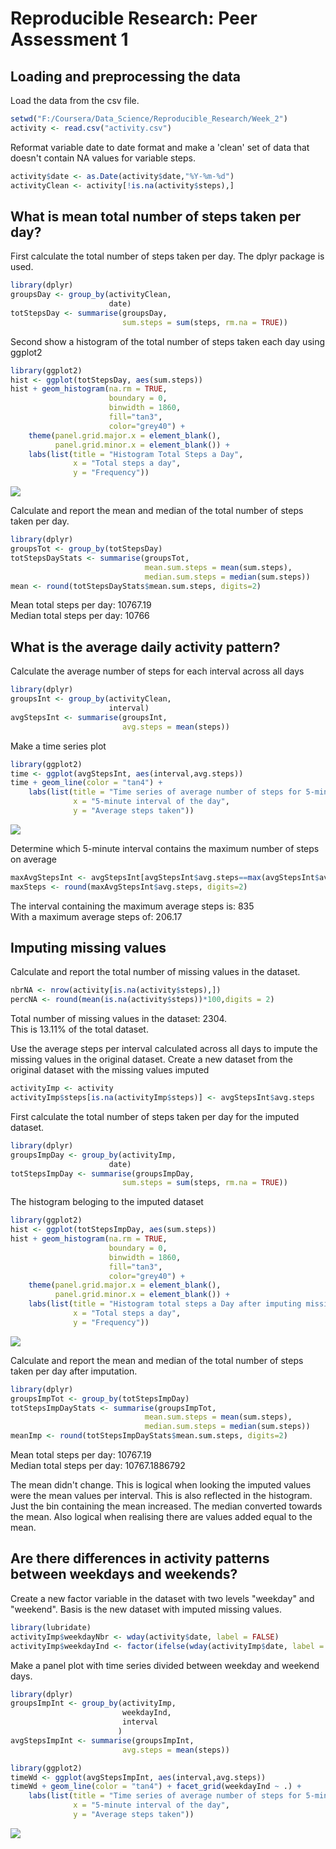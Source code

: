 # Reproducible Research: Peer Assessment 1


## Loading and preprocessing the data

Load the data from the csv file.

```r
setwd("F:/Coursera/Data_Science/Reproducible_Research/Week_2")
activity <- read.csv("activity.csv")
```
Reformat variable date to date format and make a 'clean' set of data that doesn't contain NA values for variable steps.

```r
activity$date <- as.Date(activity$date,"%Y-%m-%d")
activityClean <- activity[!is.na(activity$steps),]
```

## What is mean total number of steps taken per day?

First calculate the total number of steps taken per day. The dplyr package is used.

```r
library(dplyr)
groupsDay <- group_by(activityClean, 
                      date)
totStepsDay <- summarise(groupsDay, 
                         sum.steps = sum(steps, rm.na = TRUE))
```

Second show a histogram of the total number of steps taken each day using ggplot2

```r
library(ggplot2)
hist <- ggplot(totStepsDay, aes(sum.steps))
hist + geom_histogram(na.rm = TRUE,
                      boundary = 0, 
                      binwidth = 1860, 
                      fill="tan3", 
                      color="grey40") +
    theme(panel.grid.major.x = element_blank(),
          panel.grid.minor.x = element_blank()) +
    labs(list(title = "Histogram Total Steps a Day", 
              x = "Total steps a day",
              y = "Frequency"))
```

![](PA1_template_files/figure-html/hist_totals-1.png)<!-- -->

Calculate and report the mean and median of the total number of steps taken per day.

```r
library(dplyr)
groupsTot <- group_by(totStepsDay)
totStepsDayStats <- summarise(groupsTot, 
                              mean.sum.steps = mean(sum.steps), 
                              median.sum.steps = median(sum.steps))
mean <- round(totStepsDayStats$mean.sum.steps, digits=2)
```

Mean total steps per day: 10767.19  
Median total steps per day: 10766

## What is the average daily activity pattern?

Calculate the average number of steps for each interval across all days

```r
library(dplyr)
groupsInt <- group_by(activityClean, 
                      interval)
avgStepsInt <- summarise(groupsInt, 
                         avg.steps = mean(steps))
```

Make a time series plot

```r
library(ggplot2)
time <- ggplot(avgStepsInt, aes(interval,avg.steps))
time + geom_line(color = "tan4") +
    labs(list(title = "Time series of average number of steps for 5-minute interval taken across the days", 
              x = "5-minute interval of the day",
              y = "Average steps taken"))
```

![](PA1_template_files/figure-html/time_series-1.png)<!-- -->

Determine which 5-minute interval contains the maximum number of steps on average

```r
maxAvgStepsInt <- avgStepsInt[avgStepsInt$avg.steps==max(avgStepsInt$avg.steps),]
maxSteps <- round(maxAvgStepsInt$avg.steps, digits=2)
```
The interval containing the maximum average steps is: 835  
With a maximum average steps of: 206.17 

## Imputing missing values

Calculate and report the total number of missing values in the dataset.

```r
nbrNA <- nrow(activity[is.na(activity$steps),])
percNA <- round(mean(is.na(activity$steps))*100,digits = 2)
```
Total number of missing values in the dataset: 2304.  
This is 13.11% of the total dataset.

Use the average steps per interval calculated across all days to impute the missing values in the original dataset.
Create a new dataset from the original dataset with the missing values imputed

```r
activityImp <- activity
activityImp$steps[is.na(activityImp$steps)] <- avgStepsInt$avg.steps
```

First calculate the total number of steps taken per day for the imputed dataset.

```r
library(dplyr)
groupsImpDay <- group_by(activityImp, 
                      date)
totStepsImpDay <- summarise(groupsImpDay, 
                         sum.steps = sum(steps, rm.na = TRUE))
```

The histogram beloging to the imputed dataset

```r
library(ggplot2)
hist <- ggplot(totStepsImpDay, aes(sum.steps))
hist + geom_histogram(na.rm = TRUE,
                      boundary = 0, 
                      binwidth = 1860, 
                      fill="tan3", 
                      color="grey40") +
    theme(panel.grid.major.x = element_blank(),
          panel.grid.minor.x = element_blank()) +
    labs(list(title = "Histogram total steps a Day after imputing missing values", 
              x = "Total steps a day",
              y = "Frequency"))
```

![](PA1_template_files/figure-html/hist_totals_imp-1.png)<!-- -->

Calculate and report the mean and median of the total number of steps taken per day after imputation.


```r
library(dplyr)
groupsImpTot <- group_by(totStepsImpDay)
totStepsImpDayStats <- summarise(groupsImpTot, 
                              mean.sum.steps = mean(sum.steps), 
                              median.sum.steps = median(sum.steps))
meanImp <- round(totStepsImpDayStats$mean.sum.steps, digits=2)
```

Mean total steps per day: 10767.19  
Median total steps per day: 10767.1886792

The mean didn't change. This is logical when looking the imputed values were the mean values per interval.
This is also reflected in the histogram. Just the bin containing the mean increased.
The median converted towards the mean. Also logical when realising there are values added equal to the mean.

## Are there differences in activity patterns between weekdays and weekends?

Create a new factor variable in the dataset with two levels "weekday" and "weekend". Basis is the new dataset with imputed missing values.

```r
library(lubridate)
activityImp$weekdayNbr <- wday(activity$date, label = FALSE)
activityImp$weekdayInd <- factor(ifelse(wday(activityImp$date, label = FALSE) %in% c(1,7), "weekend", "weekday"), levels = c("weekday","weekend"))
```

Make a panel plot with time series divided between weekday and weekend days. 

```r
library(dplyr)
groupsImpInt <- group_by(activityImp,
                         weekdayInd,
                         interval
                        )
avgStepsImpInt <- summarise(groupsImpInt, 
                         avg.steps = mean(steps))

library(ggplot2)
timeWd <- ggplot(avgStepsImpInt, aes(interval,avg.steps))
timeWd + geom_line(color = "tan4") + facet_grid(weekdayInd ~ .) +
    labs(list(title = "Time series of average number of steps for 5-minute interval taken across the days\ndivided between weekdays and weekend days", 
              x = "5-minute interval of the day",
              y = "Average steps taken"))
```

![](PA1_template_files/figure-html/time_series_wd-1.png)<!-- -->
